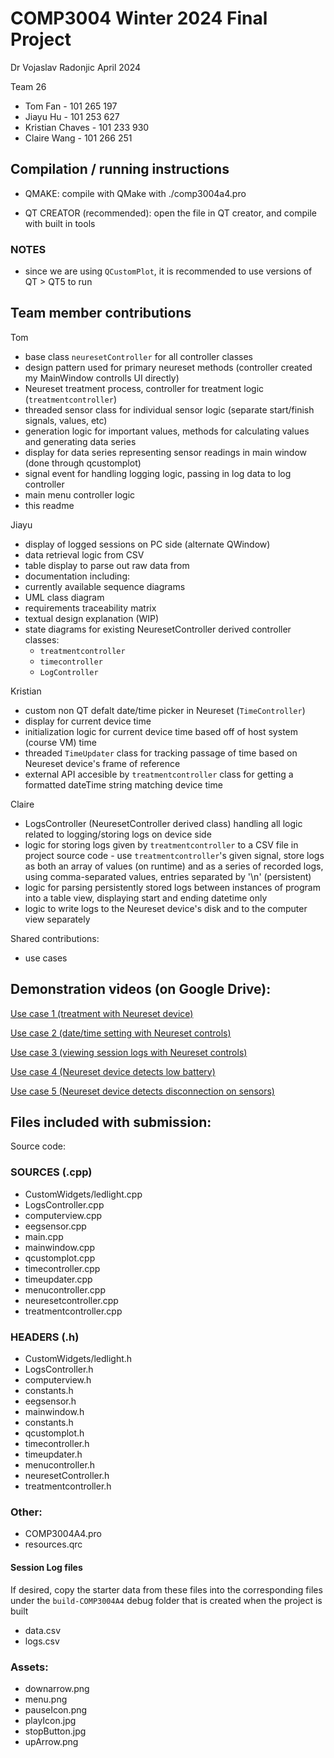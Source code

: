 # COMP3004 Winter 2024 Final Project

Dr Vojaslav Radonjic
April 2024

Team 26
- Tom Fan - 101 265 197
- Jiayu Hu - 101 253 627
- Kristian Chaves - 101 233 930
- Claire Wang - 101 266 251

## Compilation / running instructions

- QMAKE: compile with QMake with ./comp3004a4.pro   

- QT CREATOR (recommended): open the file in QT creator, and compile with built in tools  

### NOTES
- since we are using `QCustomPlot`, it is recommended to use versions of QT > QT5 to run

## Team member contributions  
Tom
- base class `neuresetController` for all controller classes 
- design pattern used for primary neureset methods 
    (controller created my MainWindow controlls UI directly)
- Neureset treatment process, controller for treatment logic (`treatmentcontroller`)
- threaded sensor class for individual sensor logic (separate start/finish signals, values, etc)
- generation logic for important values, methods for calculating values and generating data series
- display for data series representing sensor readings in main window (done through qcustomplot)
- signal event for handling logging logic, passing in log data to log controller
- main menu controller logic
- this readme

Jiayu
- display of logged sessions on PC side (alternate QWindow)
- data retrieval logic from CSV
- table display to parse out raw data from 
- documentation including:
- currently available sequence diagrams
- UML class diagram
- requirements traceability matrix
- textual design explanation (WIP)
- state diagrams for existing NeuresetController derived controller classes:
    - `treatmentcontroller`
    - `timecontroller`
    - `LogController`

Kristian
- custom non QT defalt date/time picker in Neureset (`TimeController`)
- display for current device time
- initialization logic for current device time based off of host system (course VM) time
- threaded `TimeUpdater` class for tracking passage of time based on Neureset device's frame of reference 
- external API accesible by `treatmentcontroller` class for getting a formatted dateTime string matching
    device time
    
Claire
- LogsController (NeuresetController derived class) handling all logic related to logging/storing logs on device side
- logic for storing logs given by `treatmentcontroller` to a CSV file in project source code
      - use `treatmentcontroller`'s given signal, store logs as both an array of values (on runtime) and as a series of recorded logs, using comma-separated values, entries separated by '\n' (persistent)
- logic for parsing persistently stored logs between instances of program into a table view, displaying start and ending datetime only
- logic to write logs to the Neureset device's disk and to the computer view separately

Shared contributions:
- use cases


## Demonstration videos (on Google Drive):

[Use case 1 (treatment with Neureset device)](https://drive.google.com/file/d/1aC1XOalPdHg1itX7LROPzSrxLoyKUewF/view?usp=sharing)

[Use case 2 (date/time setting with Neureset controls)](https://drive.google.com/file/d/1hrMTkTmXFpbrRNbAxvaT84RfbEEjeAbD/view?usp=sharing)

[Use case 3 (viewing session logs with Neureset controls)](https://drive.google.com/file/d/19O3U7r47JcTYsfz9R-N9iKQvGweuV5c-/view?usp=sharing)

[Use case 4 (Neureset device detects low battery)](https://drive.google.com/file/d/1c0qOYUTOmEKZ9tVbmHxQOmbPcyc4a_Pu/view?usp=sharing)

[Use case 5 (Neureset device detects disconnection on sensors)](https://drive.google.com/file/d/1fqOcrxpg3P8ojCt34S_V8yYnEaQrtlB2/view?usp=sharing)


## Files included with submission:  
Source code:
### SOURCES (.cpp)
- CustomWidgets/ledlight.cpp
- LogsController.cpp
- computerview.cpp
- eegsensor.cpp
- main.cpp
- mainwindow.cpp
- qcustomplot.cpp
- timecontroller.cpp
- timeupdater.cpp
- menucontroller.cpp
- neuresetcontroller.cpp
- treatmentcontroller.cpp

### HEADERS (.h)
- CustomWidgets/ledlight.h 
- LogsController.h 
- computerview.h 
- constants.h 
- eegsensor.h 
- mainwindow.h 
- constants.h 
- qcustomplot.h 
- timecontroller.h 
- timeupdater.h 
- menucontroller.h 
- neuresetController.h 
- treatmentcontroller.h 

### Other:
- COMP3004A4.pro
- resources.qrc

#### Session Log files 
If desired, copy the starter data from these files into the corresponding files under the `build-COMP3004A4` debug folder that is created when the project is built  
- data.csv 
- logs.csv

### Assets:
- downarrow.png
- menu.png
- pauseIcon.png
- playIcon.jpg
- stopButton.jpg
- upArrow.png

